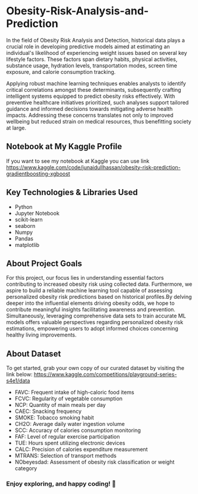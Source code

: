 # Obesity-Risk-Analysis-and-Prediction

In the field of Obesity Risk Analysis and Detection, historical data plays a crucial role in developing predictive models aimed at estimating an individual's likelihood of experiencing weight issues based on several key lifestyle factors. These factors span dietary habits, physical activities, substance usage, hydration levels, transportation modes, screen time exposure, and calorie consumption tracking. 

Applying robust machine learning techniques enables analysts to identify critical correlations amongst these determinants, subsequently crafting intelligent systems equipped to predict obesity risks effectively. With preventive healthcare initiatives prioritized, such analyses support tailored guidance and informed decisions towards mitigating adverse health impacts. Addressing these concerns translates not only to improved wellbeing but reduced strain on medical resources, thus benefitting society at large.
## Notebook at My Kaggle Profile
If you want to see my notebook at Kaggle you can use link
<https://www.kaggle.com/code/junaidullhassan/obesity-risk-prediction-gradientboosting-xgboost>

## Key Technologies & Libraries Used

* Python
* Jupyter Notebook
* scikit-learn
* seaborn
* Numpy
* Pandas
* matplotlib

## About Project Goals
For this project, our focus lies in understanding essential factors contributing to increased obesity risk using collected data. Furthermore, we aspire to build a reliable machine learning tool capable of assessing personalized obesity risk predictions based on historical profiles.By delving deeper into the influential elements driving obesity odds, we hope to contribute meaningful insights facilitating awareness and prevention. Simultaneously, leveraging comprehensive data sets to train accurate ML models offers valuable perspectives regarding personalized obesity risk estimations, empowering users to adopt informed choices concerning healthy living improvements.

## About Dataset
To get started, grab your own copy of our curated dataset by visiting the link below:
<https://www.kaggle.com/competitions/playground-series-s4e1/data>

* FAVC: Frequent intake of high-caloric food items
* FCVC: Regularity of vegetable consumption
* NCP: Quantity of main meals per day
* CAEC: Snacking frequency
* SMOKE: Tobacco smoking habit
* CH2O: Average daily water ingestion volume
* SCC: Accuracy of calories consumption monitoring
* FAF: Level of regular exercise participation
* TUE: Hours spent utilizing electronic devices
* CALC: Precision of calories expenditure measurement
* MTRANS: Selection of transport methods
* NObeyesdad: Assessment of obesity risk classification or weight category


### Enjoy exploring, and happy coding! 🎉
